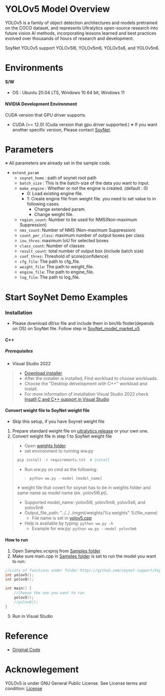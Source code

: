 
# YOLOv5 Model Overview
YOLOv5 is a family of object detection architectures and models pretrained on the COCO dataset, and represents Ultralytics open-source research into future vision AI methods, incorporating lessons learned and best practices evolved over thousands of hours of research and development.  
  
SoyNet YOLOv5 support YOLOv5l6, YOLOv5m6, YOLOv5s6, and YOLOv5n6.



# Environments
#### S/W
 - OS : Ubuntu 20.04 LTS, Windows 10 64 bit, Windows 11

#### NVIDIA Development Environment
CUDA version that GPU driver supports.
 - CUDA (>= 12.0) (Cuda version that gpu driver supported.)
    ※ If you want another specific version, Please contact [SoyNet](https://soynet.io/en/).



# Parameters
※ All parameters are already set in the sample code.
 - `extend_param`
      - `soynet_home` : path of soynet root path
      - `batch_size` : This is the batch-size of the data you want to input.
      - `make_engine` : Whether or not the engine is created. (default : 0)
         - 0: Load existing engine file.
         - 1: Create engine file from weight file. you need to set value to in following cases.
            - Change extended param.
            - Change weight file.
      - `region_count`: Number to be used for NMS(Non-maximum Suppression)
      - `nms_count`: Number of NMS (Non-maximum Suppression)
      - `count_per_class`: maximum number of output boxes per class
      - `iou_thres`:  maximum IoU for selected boxes
      - `class_count`: Number of classes
      - `result_count`: total number of output box (include batch size)
      - `conf_thres`: Threshold of score(confidence)
      - `cfg_file`: The path to cfg_file.
      - `weight_file`: The path to weight_file.
      - `engine_file`: The path to engine_file.
      - `log_file`:  The path to log_file.


# Start SoyNet Demo Examples

### Installation
* Please download dll/so file and include them in bin/lib floder(depends on OS) on SoyNet file. Follow step in [SoyNet_model_market_v5](https://github.com/soynet-support/SoyNet_model_market_v5/releases)

#### C++
##### Prerequisites
- Visual Studio 2022 
>- [Download installer](https://visualstudio.microsoft.com/downloads/)
>- After the installer is installed, Find workload to choose workloads.
>- Choose the "Desktop delvelopment with C++" workload and install.
>- For more information of installation Visual Studio 2022 check [Insatll C and C++ support in Visual Studio](https://learn.microsoft.com/en-us/cpp/build/vscpp-step-0-installation?view=msvc-170)

#### Convert weight file to SoyNet weight file
- Skip this setup, if you have Soynet weight file
1.  Prepare standard weight file on [ultralytics release](https://github.com/ultralytics/yolov5/releases/tag/v7.0) or your own one.
2.  Convert weight file in step 1 to SoyNet weight file
  > - Open [weights folder](https://github.com/soynet-support/SoyNet_model_market_v5/tree/main/Samples/yolov5/weights).
  >	- set environment to running ww.py 
  >	```python
  >	pip install -r requirements.txt  # install 
  >	```
  > - Run ww.py on cmd as the following:
  >>	```python
  >>	python ww.py --model [model_name]
  >>	```
  >	※ weight file that covert for soynet has to be in weights folder and same name as model name (ex. yolov5l6.pt).
  >	- Supported model_name: yolov5l6, yolov5m6, yolov5s6, and yolov5n6
  >	- Output_file_path: "../../../mgmt/weights/%s.weights" %(file_name)
  >     - File name is set in [yolov5.cpp](https://github.com/soynet-support/SoyNet_model_market_v5/blob/main/Samples/yolov5/yolov5.cpp)
  >	- Help is available by typing:
  >		```python ww.py -h```
  >   - Example for ww.py:
  > 		```
  > 		python ww.py --model yolov5m6
  > 		```
#### How to run
1. Open Samples.vcxproj from [Samples folder](https://github.com/soynet-support/SoyNet_model_market_v5/tree/main/Samples)
2. Make sure main.cpp in [Samples folder](https://github.com/soynet-support/SoyNet_model_market_v5/tree/main/Samples) is set to run the model you want to run:
```C++
//Lists of functions under folder https://github.com/soynet-support/SoyNet_model_market_v5/tree/main/Samples
int yolov5();	
int yolov8();

int main() {
	//Choose the one you want to run
	yolov5();
	//yolov8();
}
```
3. Run in Visual Studio

# Reference
 - [Original Code](https://github.com/ultralytics/yolov5)

# Acknowlegement

YOLOv5 is under GNU General Public License. 
See License terms and condition: [License](https://github.com/ultralytics/yolov5/blob/master/LICENSE)
